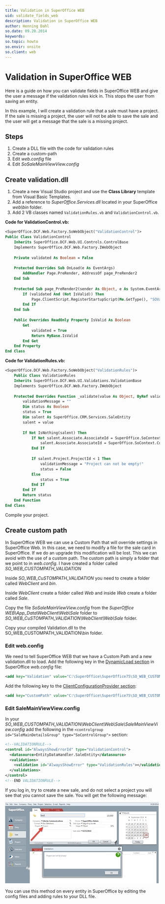 ```yaml
---
title: Validation in SuperOffice WEB
uid: validate_fields_web
description: Validation in SuperOffice WEB
author: Henning Dahl
so.date: 09.28.2014
keywords:
so.topic: howto
so.envir: onsite
so.client: web
---
```


# Validation in SuperOffice WEB

Here is a guide on how you can validate fields in SuperOffice WEB and give the user a message if the validation rules kick in. This stops the user from saving an entity.

In this example, I will create a validation rule that a sale must have a project. If the sale is missing a project, the user will not be able to save the sale and the user will get a message that the sale is a missing project.

## Steps

1. Create a DLL file with the code for validation rules
2. Create a custom-path
3. Edit *web.config* file
4. Edit *SoSaleMainViewView.config*

## Create validation.dll

1. Create a new Visual Studio project and use the **Class Library** template from Visual Basic Templates.
2. Add a reference to *SuperOffice.Services.dll* located in your SuperOffice *web\bin* folder.
3. Add 2 VB classes named `ValidationRules.vb` and `ValidationControl.vb`.

**Code for ValidationControl.vb:**

```vb
<SuperOffice.DCF.Web.Factory.SoWebObject("ValidationControl")>
Public Class ValidationControl
    Inherits SuperOffice.DCF.Web.UI.Controls.ControlBase
    Implements SuperOffice.DCF.Web.Factory.IWebObject

    Private validated As Boolean = False

    Protected Overrides Sub OnLoad(e As EventArgs)
        AddHandler Page.PreRender, AddressOf page_PreRender2
    End Sub

    Protected Sub page_PreRender2(sender As Object, e As System.EventArgs)
        If (validated And (Not IsValid)) Then
            Page.ClientScript.RegisterStartupScript(Me.GetType(), "SOValidation", String.Format("Dialog.Information('Validation','{0}', 'Info');", Tooltip), True)
        End If
    End Sub

    Public Overrides ReadOnly Property IsValid As Boolean
        Get
            validated = True
            Return MyBase.IsValid
        End Get
    End Property
End Class
```

**Code for ValidationRules.vb:**

```vb
<SuperOffice.DCF.Web.Factory.SoWebObject("ValidationRules")>
    Public Class ValidationRules
    Inherits SuperOffice.DCF.Web.UI.Validations.ValidationBase
    Implements SuperOffice.DCF.Web.Factory.IWebObject

    Protected Overrides Function _validate(value As Object, ByRef validationMessage As String) As Boolean
        validationMessage = ""
        Dim status As Boolean
        status = True
        Dim salent As SuperOffice.CRM.Services.SaleEntity
        salent = value

        If Not IsNothing(salent) Then
            If Not salent.Associate.AssociateId = SuperOffice.SoContext.CurrentPrincipal.AssociateId Then
                salent.Associate.AssociateId = SuperOffice.SoContext.CurrentPrincipal.AssociateId
            End If

            If salent.Project.ProjectId < 1 Then
                validationMessage = "Project can not be empty!"
                status = False
            Else
                status = True
            End If
        End If
        Return status
    End Function
End Class
```

Compile your project.

## Create custom path

In SuperOffice WEB we can use a Custom Path that will override settings in SuperOffice Web. In this case, we need to modify a file for the sale card in SuperOffice. If we do an upgrade this modification will be lost. This we can avoid with the use of a custom path. The custom path is simply a folder that we point to in *web.config*. I have created a folder called *SO_WEB_CUSTOMPATH_VALIDATION*

Inside *SO_WEB_CuSTOMPATH_VALIDATION* you need to create a folder called *WebClient* and *bin*.

Inside *WebClient* create a folder called *Web* and inside *Web* create a folder called *Sale*.

Copy the file *SoSaleMainViewView.config* from the *SuperOffice WEB\App_Data\WebClient\Web\Sale* folder to *SO_WEB_CuSTOMPATH_VALIDATION\WebClient\Web\Sale* folder.

Copy your compiled Validation.dll to the SO_WEB_CUSTOMPATH_VALIDATION\bin folder.

### Edit web.config

We need to tell SuperOffice WEB that we have a Custom Path and a new validation.dll to load. Add the following key in the [DynamicLoad section][2] in SuperOffice *web.config* file:

```xml
<add key="Validation" value="C:\SuperOffice\SuperOffice75\SO_WEB_CUSTOMPATH_VALIDATION\bin\Validation.dll" />
```

Add the following key to the [ClientConfigurationProvider section][1]:

```xml
<add key="CustomPath" value="C:\SuperOffice\SuperOffice75\SO_WEB_CUSTOMPATH_VALIDATION" />
```

### Edit SaleMainViewView.config

In your *SO_WEB_CUSTOMPATH_VALIDATION\WebClient\Web\Sale\SaleMainViewView.config* add the following in the `<controlgroup id="SaleMainDetailsGroup" type="SoControlGroup">` section:

```xml
<!--VALIDATIONRULE-->
<control id="AlwaysShowErrorId" type="ValidationControl">
  <datasource>EntityDataHandler.SaleEntity</datasource>
  <validations>
    <validation id="AlwaysShowError" type="ValidationRules"></validation>
  </validations>
</control>
<!--END VALIDATIONRULE-->
```

If you log in, try to create a new sale, and do not select a project you will see that you cannot save the sale. You will get the following message:

![message][img1]

You can use this method on every entity in SuperOffice by editing the config files and adding rules to your DLL file.

<!-- Referenced links -->
[1]: ../../../../../data-access/docs/netserver/config/clientconfigurationprovider.md
[2]: ../../../../../data-access/docs/netserver/config/factory.md

<!-- Referenced images -->
[img1]: media/7237_12447.jpg
